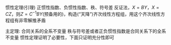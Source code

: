 惯性定理(引理)
正惯性指数、负惯性指数、秩、符号差
反证法，$X=BY$，$X=CZ$，则$Z=C^{-1}BY$(预备用的)，构造(“天降”)齐次线性方程组，用这个齐次线性方程组有非零解推矛盾

主定理: 合同关系的全系不变量
秩与符号差或者正负惯性指数是合同关系下的全系不变量
惯性定理证明了必要性，下面只证明充分性即可
